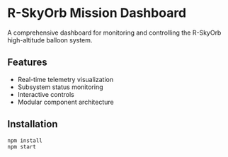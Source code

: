 # R-SkyOrb Mission Dashboard

A comprehensive dashboard for monitoring and controlling the R-SkyOrb high-altitude balloon system.

## Features
- Real-time telemetry visualization
- Subsystem status monitoring
- Interactive controls
- Modular component architecture

## Installation
```bash
npm install
npm start
